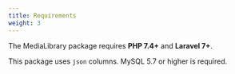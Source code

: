 ```yaml
---
title: Requirements
weight: 3
---
```


The MediaLibrary package requires **PHP 7.4+** and **Laravel 7+**. 

This package uses `json` columns. MySQL 5.7 or higher is required.
